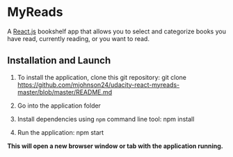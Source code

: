 # MyReads

A [React.js]() bookshelf app that allows you to select and categorize books you have read, currently reading, or you want to read.

## Installation and Launch

1. To install the application, clone this git repository: git clone https://github.com/mjohnson24/udacity-react-myreads-master/blob/master/README.md

2. Go into the application folder

3. Install dependencies using `npm` command line tool: npm install

4. Run the application: npm start

**This will open a new browser window or tab with the application running.**